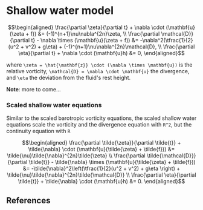 # Shallow water model

```math
\begin{aligned}
\frac{\partial \zeta}{\partial t} + \nabla \cdot (\mathbf{u}(\zeta + f)) &= (-1)^{n+1}\nu\nabla^{2n}\zeta, \\
\frac{\partial \mathcal{D}}{\partial t} - \nabla \times (\mathbf{u}(\zeta + f)) &= -\nabla^2(\tfrac{1}{2}(u^2 + v^2) + g\eta) + (-1)^{n+1}\nu\nabla^{2n}\mathcal{D}, \\
\frac{\partial \eta}{\partial t} + \nabla \cdot (\mathbf{u}h) &= 0,
\end{aligned}
```

where ``\zeta = \hat{\mathbf{z}} \cdot (\nabla \times \mathbf{u})`` is the relative vorticity,
``\mathcal{D} = \nabla \cdot \mathbf{u}`` the divergence, and ``\eta`` the deviation from the
fluid's rest height.

**Note**: more to come...

### Scaled shallow water equations

Similar to the scaled barotropic vorticity equations, the scaled shallow water equations scale the vorticity and the divergence equation with ``R^2``, but the continuity equation with ``R``

```math
\begin{aligned}
\frac{\partial \tilde{\zeta}}{\partial \tilde{t}} + \tilde{\nabla} \cdot (\mathbf{u}(\tilde{\zeta} + \tilde{f})) &=
\tilde{\nu}\tilde{\nabla}^{2n}\tilde{\zeta} \\
\frac{\partial \tilde{\mathcal{D}}}{\partial \tilde{t}} - \tilde{\nabla} \times (\mathbf{u}(\tilde{\zeta} + \tilde{f})) &=
-\tilde{\nabla}^2\left(\tfrac{1}{2}(u^2 + v^2) + g\eta \right) + \tilde{\nu}\tilde{\nabla}^{2n}\tilde{\mathcal{D}} \\
\frac{\partial \eta}{\partial \tilde{t}} + \tilde{\nabla} \cdot (\mathbf{u}h) &= 0.
\end{aligned}
```

## References

[^1]: Geophysical Fluid Dynamics Laboratory, [The Shallow Water Equations](https://www.gfdl.noaa.gov/wp-content/uploads/files/user_files/pjp/shallow.pdf).
[^2]: Geophysical Fluid Dynamics Laboratory, [The Spectral Dynamical Core](https://www.gfdl.noaa.gov/wp-content/uploads/files/user_files/pjp/spectral_core.pdf)